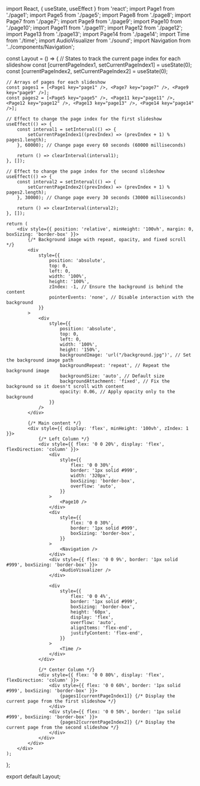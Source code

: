 import React, { useState, useEffect } from 'react';
import Page1 from './page1';
import Page5 from './page5';
import Page8 from './page8';
import Page7 from './page7';
import Page9 from './page9';
import Page10 from './page10';
import Page11 from './page11';
import Page12 from './page12';
import Page13 from './page13';
import Page14 from './page14';
import Time from './time';
import AudioVisualizer from './sound';
import Navigation from '../components/Navigation';

const Layout = () => {
    // States to track the current page index for each slideshow
    const [currentPageIndex1, setCurrentPageIndex1] = useState(0);
    const [currentPageIndex2, setCurrentPageIndex2] = useState(0);

    // Arrays of pages for each slideshow
    const pages1 = [<Page1 key="page1" />, <Page7 key="page7" />, <Page9 key="page9" />];
    const pages2 = [<Page5 key="page5" />, <Page11 key="page11" />, <Page12 key="page12" />, <Page13 key="page13" />, <Page14 key="page14" />];

    // Effect to change the page index for the first slideshow
    useEffect(() => {
        const interval1 = setInterval(() => {
            setCurrentPageIndex1((prevIndex) => (prevIndex + 1) % pages1.length);
        }, 60000); // Change page every 60 seconds (60000 milliseconds)

        return () => clearInterval(interval1);
    }, []);

    // Effect to change the page index for the second slideshow
    useEffect(() => {
        const interval2 = setInterval(() => {
            setCurrentPageIndex2((prevIndex) => (prevIndex + 1) % pages2.length);
        }, 30000); // Change page every 30 seconds (30000 milliseconds)

        return () => clearInterval(interval2);
    }, []);

    return (
        <div style={{ position: 'relative', minHeight: '100vh', margin: 0, boxSizing: 'border-box' }}>
            {/* Background image with repeat, opacity, and fixed scroll */}
            <div
                style={{
                    position: 'absolute',
                    top: 0,
                    left: 0,
                    width: '100%',
                    height: '100%',
                    zIndex: -1, // Ensure the background is behind the content
                    pointerEvents: 'none', // Disable interaction with the background
                }}
            >
                <div
                    style={{
                        position: 'absolute',
                        top: 0,
                        left: 0,
                        width: '100%',
                        height: '150%',
                        backgroundImage: 'url("/background.jpg")', // Set the background image path
                        backgroundRepeat: 'repeat', // Repeat the background image
                        backgroundSize: 'auto', // Default size
                        backgroundAttachment: 'fixed', // Fix the background so it doesn't scroll with content
                        opacity: 0.06, // Apply opacity only to the background
                    }}
                />
            </div>

            {/* Main content */}
            <div style={{ display: 'flex', minHeight: '100vh', zIndex: 1 }}>
                {/* Left Column */}
                <div style={{ flex: '0 0 20%', display: 'flex', flexDirection: 'column' }}>
                    <div
                        style={{
                            flex: '0 0 30%',
                            border: '1px solid #999',
                            width: '320px',
                            boxSizing: 'border-box',
                            overflow: 'auto',
                        }}
                    >
                        <Page10 />
                    </div>
                    <div
                        style={{
                            flex: '0 0 30%',
                            border: '1px solid #999',
                            boxSizing: 'border-box',
                        }}
                    >
                        <Navigation />
                    </div>
                    <div style={{ flex: '0 0 9%', border: '1px solid #999', boxSizing: 'border-box' }}>
                        <AudioVisualizer />
                    </div>

                    <div
                        style={{
                            flex: '0 0 4%',
                            border: '1px solid #999',
                            boxSizing: 'border-box',
                            height: '60px',
                            display: 'flex',
                            overflow: 'auto',
                            alignItems: 'flex-end',
                            justifyContent: 'flex-end',
                        }}
                    >
                        <Time />
                    </div>
                </div>

                {/* Center Column */}
                <div style={{ flex: '0 0 80%', display: 'flex', flexDirection: 'column' }}>
                    <div style={{ flex: '0 0 60%', border: '1px solid #999', boxSizing: 'border-box' }}>
                        {pages1[currentPageIndex1]} {/* Display the current page from the first slideshow */}
                    </div>
                    <div style={{ flex: '0 0 50%', border: '1px solid #999', boxSizing: 'border-box' }}>
                        {pages2[currentPageIndex2]} {/* Display the current page from the second slideshow */}
                    </div>
                </div>
            </div>
        </div>
    );
};

export default Layout;
